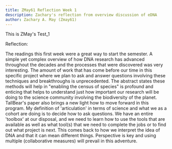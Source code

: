 ```yaml
---
title: ZMay61 Reflection Week 1
description: Zachary's reflection from overview discussion of eDNA
author: Zachary A. May (Zmay61)
---
```


This is ZMay's Test_1

Reflection:

The readings this first week were a great way to start the semester. A simple yet complex overview of how DNA research has advanced throughout the decades and the processes that were discovered was very interesting. The amount of work that has come before our time in this specific project where we plan to ask and answer questions involving these techniques and breakthroughs is unprecedented. The abstract states these methods will help in "enabling the census of species" is profound and enticing that helps to understand just how important our research will be doing to the science community involving the biodiversity of the planet. TallBear's paper also brings a new light how to move forward in this program. My definition of 'articulation' in terms of science and what we as a cohort are doing is to decide how to ask questions. We have an entire 'toolbox' at our disposal, and we need to learn how to use the tools that are available as well as what tool(s) that we need to complete the jobs or to find out what project is next. This comes back to how we interpret the idea of DNA and that it can mean different things. Perspective is key and using multiple (collaborative measures) will prevail in this adventure.


